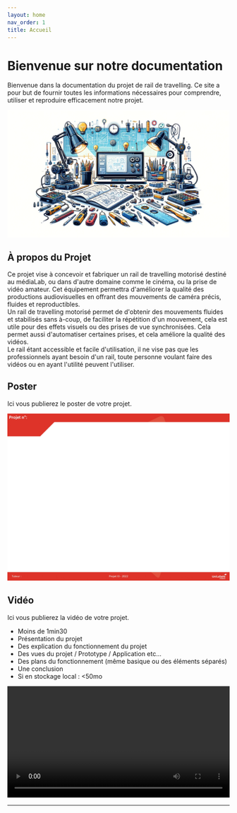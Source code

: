 ```yaml
---
layout: home
nav_order: 1
title: Accueil
---
```


# Bienvenue sur notre documentation

Bienvenue dans la documentation du projet de rail de travelling. Ce site a pour but de fournir toutes les informations nécessaires pour comprendre, utiliser et reproduire efficacement notre projet.

![Illustration vectorielle colorée avec un fond blanc, montrant un atelier équipé pour un projet de conception mécanique, électronique et informatique](images/illustration.png)

## À propos du Projet
Ce projet vise à concevoir et fabriquer un rail de travelling motorisé destiné au médiaLab, ou dans d'autre domaine comme le cinéma, ou la prise de vidéo amateur. Cet équipement permettra d'améliorer la qualité des productions audiovisuelles en offrant des mouvements de caméra précis, fluides et reproductibles.  
Un rail de travelling motorisé permet de d'obtenir des mouvements fluides et stabilisés sans à-coup, de faciliter la répétition d'un mouvement, cela est utile pour des effets visuels ou des prises de vue synchronisées. Cela permet aussi d'automatiser certaines prises, et cela améliore la qualité des vidéos.  
Le rail étant accessible et facile d'utilisation, il ne vise pas que les professionnels ayant besoin d'un rail, toute personne voulant faire des vidéos ou en ayant l'utilité peuvent l'utiliser.   

## Poster

Ici vous publierez le poster de votre projet.

![Poster projet](images/poster.jpg)

## Vidéo

Ici vous publierez la vidéo de votre projet. 
- Moins de 1min30
- Présentation du projet 
- Des explication du fonctionnement du projet
- Des vues du projet / Prototype / Application etc... 
- Des plans du fonctionnement (même basique ou des éléments séparés)
- Une conclusion
- Si en stockage local : <50mo

<video src="images/intro_amiens.mp4" controls title="Title"  style="width: 100%;"></video>

---
